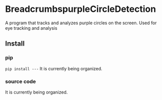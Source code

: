 # BreadcrumbspurpleCircleDetection

A program that tracks and analyzes purple circles on the screen. Used for eye tracking and analysis

## Install 

### pip 

`pip install ---`
It is currently being organized.

### source code

It is currently being organized.
